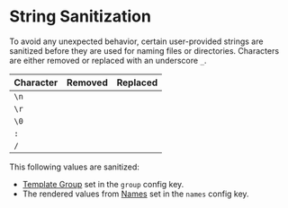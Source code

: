 # String Sanitization

To avoid any unexpected behavior, certain user-provided strings are sanitized
before they are used for naming files or directories. Characters are either
removed or replaced with an underscore `_`.

| Character |           Removed           |          Replaced           |
| --------- | :-------------------------: | :-------------------------: |
| `\n`      | <i class="fa fa-check"></i> |                             |
| `\r`      | <i class="fa fa-check"></i> |                             |
| `\0`      | <i class="fa fa-check"></i> |                             |
| `:`       |                             | <i class="fa fa-check"></i> |
| `/`       |                             | <i class="fa fa-check"></i> |

This following values are sanitized:

- [Template Group][template-groups] set in the `group` config key.
- The rendered values from [Names][names] set in the `names` config key.

[names]: ./02-05-names.md
[template-groups]: ./02-01-template-groups.md
